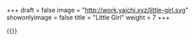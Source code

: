 +++
draft = false
image = "http://work.yaichi.xyz/little-girl.svg"
showonlyimage = false
title = "Little Girl"
weight = 7
+++

{{<lightbox src="http://work.yaichi.xyz/little-girl.svg">}}

